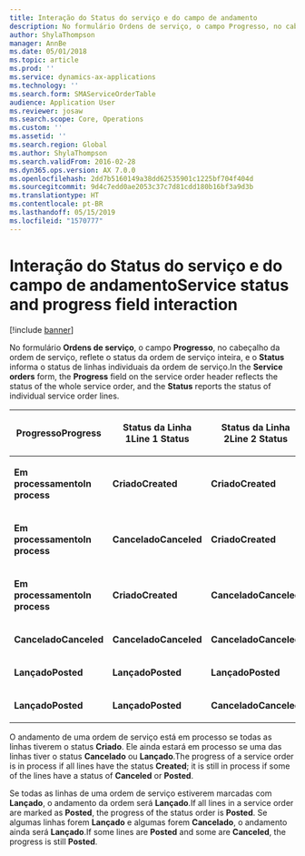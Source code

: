 ```yaml
---
title: Interação do Status do serviço e do campo de andamento
description: No formulário Ordens de serviço, o campo Progresso, no cabeçalho da ordem de serviço, reflete o status da ordem de serviço inteira, e o Status informa o status de linhas individuais da ordem de serviço.
author: ShylaThompson
manager: AnnBe
ms.date: 05/01/2018
ms.topic: article
ms.prod: ''
ms.service: dynamics-ax-applications
ms.technology: ''
ms.search.form: SMAServiceOrderTable
audience: Application User
ms.reviewer: josaw
ms.search.scope: Core, Operations
ms.custom: ''
ms.assetid: ''
ms.search.region: Global
ms.author: ShylaThompson
ms.search.validFrom: 2016-02-28
ms.dyn365.ops.version: AX 7.0.0
ms.openlocfilehash: 2dd7b5160149a38dd62535901c1225bf704f404d
ms.sourcegitcommit: 9d4c7edd0ae2053c37c7d81cdd180b16bf3a9d3b
ms.translationtype: HT
ms.contentlocale: pt-BR
ms.lasthandoff: 05/15/2019
ms.locfileid: "1570777"
---
```

# <a name="service-status-and-progress-field-interaction"></a><span data-ttu-id="58ec6-103">Interação do Status do serviço e do campo de andamento</span><span class="sxs-lookup"><span data-stu-id="58ec6-103">Service status and progress field interaction</span></span> 

[!include [banner](../includes/banner.md)]


<span data-ttu-id="58ec6-104">No formulário **Ordens de serviço**, o campo **Progresso**, no cabeçalho da ordem de serviço, reflete o status da ordem de serviço inteira, e o **Status** informa o status de linhas individuais da ordem de serviço.</span><span class="sxs-lookup"><span data-stu-id="58ec6-104">In the **Service orders** form, the **Progress** field on the service order header reflects the status of the whole service order, and the **Status** reports the status of individual service order lines.</span></span>

<table>
<colgroup>
<col style="width: 25%" />
<col style="width: 25%" />
<col style="width: 25%" />
<col style="width: 25%" />
</colgroup>
<thead>
<tr class="header">
<th><p><span data-ttu-id="58ec6-105">Progresso</span><span class="sxs-lookup"><span data-stu-id="58ec6-105">Progress</span></span></p></th>
<th><p><span data-ttu-id="58ec6-106">Status da Linha 1</span><span class="sxs-lookup"><span data-stu-id="58ec6-106">Line 1 Status</span></span></p></th>
<th><p><span data-ttu-id="58ec6-107">Status da Linha 2</span><span class="sxs-lookup"><span data-stu-id="58ec6-107">Line 2 Status</span></span></p></th>
<th><p><span data-ttu-id="58ec6-108">Status da Linha 3</span><span class="sxs-lookup"><span data-stu-id="58ec6-108">Line 3 Status</span></span></p></th>
</tr>
</thead>
<tbody>
<tr class="odd">
<td><p><span data-ttu-id="58ec6-109"><strong>Em processamento</strong></span><span class="sxs-lookup"><span data-stu-id="58ec6-109"><strong>In process</strong></span></span></p></td>
<td><p><span data-ttu-id="58ec6-110"><strong>Criado</strong></span><span class="sxs-lookup"><span data-stu-id="58ec6-110"><strong>Created</strong></span></span></p></td>
<td><p><span data-ttu-id="58ec6-111"><strong>Criado</strong></span><span class="sxs-lookup"><span data-stu-id="58ec6-111"><strong>Created</strong></span></span></p></td>
<td><p><span data-ttu-id="58ec6-112"><strong>Criado</strong></span><span class="sxs-lookup"><span data-stu-id="58ec6-112"><strong>Created</strong></span></span></p></td>
</tr>
<tr class="even">
<td><p><span data-ttu-id="58ec6-113"><strong>Em processamento</strong></span><span class="sxs-lookup"><span data-stu-id="58ec6-113"><strong>In process</strong></span></span></p></td>
<td><p><span data-ttu-id="58ec6-114"><strong>Cancelado</strong></span><span class="sxs-lookup"><span data-stu-id="58ec6-114"><strong>Canceled</strong></span></span></p></td>
<td><p><span data-ttu-id="58ec6-115"><strong>Criado</strong></span><span class="sxs-lookup"><span data-stu-id="58ec6-115"><strong>Created</strong></span></span></p></td>
<td><p><span data-ttu-id="58ec6-116"><strong>Criado</strong></span><span class="sxs-lookup"><span data-stu-id="58ec6-116"><strong>Created</strong></span></span></p></td>
</tr>
<tr class="odd">
<td><p><span data-ttu-id="58ec6-117"><strong>Em processamento</strong></span><span class="sxs-lookup"><span data-stu-id="58ec6-117"><strong>In process</strong></span></span></p></td>
<td><p><span data-ttu-id="58ec6-118"><strong>Criado</strong></span><span class="sxs-lookup"><span data-stu-id="58ec6-118"><strong>Created</strong></span></span></p></td>
<td><p><span data-ttu-id="58ec6-119"><strong>Cancelado</strong></span><span class="sxs-lookup"><span data-stu-id="58ec6-119"><strong>Canceled</strong></span></span></p></td>
<td><p><span data-ttu-id="58ec6-120"><strong>Lançado</strong></span><span class="sxs-lookup"><span data-stu-id="58ec6-120"><strong>Posted</strong></span></span></p></td>
</tr>
<tr class="even">
<td><p><span data-ttu-id="58ec6-121"><strong>Cancelado</strong></span><span class="sxs-lookup"><span data-stu-id="58ec6-121"><strong>Canceled</strong></span></span></p></td>
<td><p><span data-ttu-id="58ec6-122"><strong>Cancelado</strong></span><span class="sxs-lookup"><span data-stu-id="58ec6-122"><strong>Canceled</strong></span></span></p></td>
<td><p><span data-ttu-id="58ec6-123"><strong>Cancelado</strong></span><span class="sxs-lookup"><span data-stu-id="58ec6-123"><strong>Canceled</strong></span></span></p></td>
<td><p><span data-ttu-id="58ec6-124"><strong>Cancelado</strong></span><span class="sxs-lookup"><span data-stu-id="58ec6-124"><strong>Canceled</strong></span></span></p></td>
</tr>
<tr class="odd">
<td><p><span data-ttu-id="58ec6-125"><strong>Lançado</strong></span><span class="sxs-lookup"><span data-stu-id="58ec6-125"><strong>Posted</strong></span></span></p></td>
<td><p><span data-ttu-id="58ec6-126"><strong>Lançado</strong></span><span class="sxs-lookup"><span data-stu-id="58ec6-126"><strong>Posted</strong></span></span></p></td>
<td><p><span data-ttu-id="58ec6-127"><strong>Lançado</strong></span><span class="sxs-lookup"><span data-stu-id="58ec6-127"><strong>Posted</strong></span></span></p></td>
<td><p><span data-ttu-id="58ec6-128"><strong>Lançado</strong></span><span class="sxs-lookup"><span data-stu-id="58ec6-128"><strong>Posted</strong></span></span></p></td>
</tr>
<tr class="even">
<td><p><span data-ttu-id="58ec6-129"><strong>Lançado</strong></span><span class="sxs-lookup"><span data-stu-id="58ec6-129"><strong>Posted</strong></span></span></p></td>
<td><p><span data-ttu-id="58ec6-130"><strong>Lançado</strong></span><span class="sxs-lookup"><span data-stu-id="58ec6-130"><strong>Posted</strong></span></span></p></td>
<td><p><span data-ttu-id="58ec6-131"><strong>Cancelado</strong></span><span class="sxs-lookup"><span data-stu-id="58ec6-131"><strong>Canceled</strong></span></span></p></td>
<td><p><span data-ttu-id="58ec6-132"><strong>Cancelado</strong></span><span class="sxs-lookup"><span data-stu-id="58ec6-132"><strong>Canceled</strong></span></span></p></td>
</tr>
</tbody>
</table>


<span data-ttu-id="58ec6-133">O andamento de uma ordem de serviço está em processo se todas as linhas tiverem o status **Criado**. Ele ainda estará em processo se uma das linhas tiver o status **Cancelado** ou **Lançado**.</span><span class="sxs-lookup"><span data-stu-id="58ec6-133">The progress of a service order is in process if all lines have the status **Created**; it is still in process if some of the lines have a status of **Canceled** or **Posted**.</span></span>

<span data-ttu-id="58ec6-134">Se todas as linhas de uma ordem de serviço estiverem marcadas com **Lançado**, o andamento da ordem será **Lançado**.</span><span class="sxs-lookup"><span data-stu-id="58ec6-134">If all lines in a service order are marked as **Posted**, the progress of the status order is **Posted**.</span></span> <span data-ttu-id="58ec6-135">Se algumas linhas forem **Lançado** e algumas forem **Cancelado**, o andamento ainda será **Lançado**.</span><span class="sxs-lookup"><span data-stu-id="58ec6-135">If some lines are **Posted** and some are **Canceled**, the progress is still **Posted**.</span></span>

  


